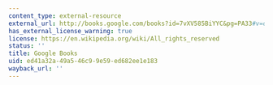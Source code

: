 ```yaml
---
content_type: external-resource
external_url: http://books.google.com/books?id=7vXV585BiYYC&pg=PA33#v=onepage
has_external_license_warning: true
license: https://en.wikipedia.org/wiki/All_rights_reserved
status: ''
title: Google Books
uid: ed41a32a-49a5-46c9-9e59-ed682ee1e183
wayback_url: ''
---
```

